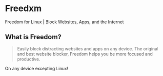 # Freedxm

Freedom for Linux | Block Websites, Apps, and the Internet

## What is Freedom?

> Easily block distracting websites and apps on any device. The original and best website blocker, Freedom helps you be more focused and productive.

On any device excepting Linux!
